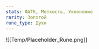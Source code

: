 ```yaml
---
stats: ФАТК, Меткость, Уклонение
rarity: Золотой
rune_type: Духи
---
```

![[Temp/Placeholder_Rune.png]]
